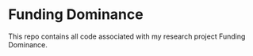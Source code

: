 # Funding Dominance
This repo contains all code associated with my research project Funding Dominance.

